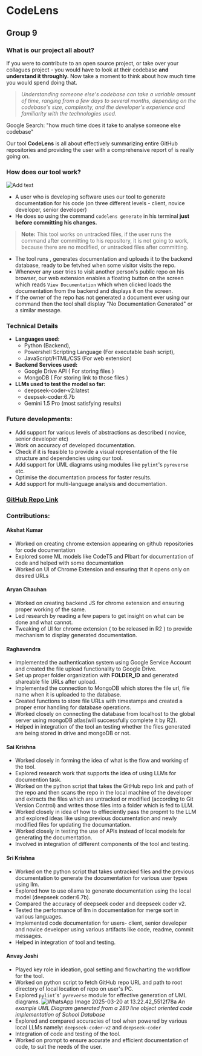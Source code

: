 # CodeLens
## Group 9
### What is our project all about?
If you were to contribute to an open source project, or take over your collagues project - you would have to look at their codebase **and understand it throughly.**
Now take a moment to think about how much time you would spend doing that.
>*Understanding someone else's codebase can take a variable amount of time, ranging from a few days to several months, depending on the codebase's size, complexity, and the developer's experience and familiarity with the technologies used.*

Google Search: "how much time does it take to analyse someone else codebase"

Our tool **CodeLens** is all about effectively summarizing entire GitHub repositories and providing the user with a comprehensive report of is really going on.

### How does our tool work?
![Add text](https://hackmd.io/_uploads/HyrWY7b0Jg.png)

- A user who is developing software uses our tool to generate documentation for his code (on three different levels - client, novice developer, senior developer)
- He does so using the command `codelens generate` in his terminal **just before committing his changes.**
 
>**Note:** This tool works on untracked files, if the user runs the command after committing to his repository, it is not going to work, because there are no modified, or untracked files after committing.

- The tool runs , generates documentation and uploads it to the backend database, ready to be fetvhed when some visitor visits the repo.
- Whenever any user tries to visit another person's public repo on his browser, our web extension enables a floating button on the screen which reads `View Documentation` which when clicked loads the documentation from the backend and displays it on the screen.
- If the owner of the repo has not generated a document ever using our command then the tool shall display "No Documentation Generated" or a similar message.

### Technical Details
- **Languages used:** 
    - Python (Backend), 
    - Powershell Scripting Language (For executable bash script), 
    - JavaScript/HTML/CSS (For web extension)
- **Backend Services used:** 
    - Google Drive API ( For storing files )
    - MongoDB ( For storing link to those files )
- **LLMs used to test the model so far:**
    - deepseek-coder-v2:latest
    - deepsek-coder:6.7b
    - Gemini 1.5 Pro (most satisfying results)

### Future developments:
- Add support for various levels of abstractions as described ( novice, senior developer etc)
- Work on accuracy of developed documentation.
- Check if it is feasible to provide a visual representation of the file structure and dependencies using our tool.
- Add support for UML diagrams using modules like `pylint`'s `pyreverse` etc.
- Optimise the documentation process for faster results.
- Add support for multi-language analysis and documentation.

### [GitHub Repo Link](https://github.com/Mr-Suave/CodeLens)

### Contributions:
#### Akshat Kumar
- Worked on creating chrome extension appearing on github repositories for code documentation
- Explored some ML models like CodeT5 and Plbart for documentation of code and helped with some documentation
- Worked on UI of Chrome Extension and ensuring that it opens only on desired URLs
#### Aryan Chauhan 
- Worked on creating backend JS for chrome extension and ensuring proper working of the same.
- Led research by reading a few papers to get insight on what can be done and what cannot.
- Tweaking of UI for chrome extension ( to be released in R2 ) to provide mechanism to display generated documentation.
#### Raghavendra 
* Implemented the authentication system using Google Service Account and created the file upload functionality to Google Drive.
* Set up proper folder organization with **FOLDER_ID** and generated shareable file URLs after upload.
* Implemented the connection to MongoDB which stores the file url, file name  when it is uploaded to the database.
* Created functions to store file URLs with timestamps and created a proper error handling for database operations.
* Worked  closely on connecting the database from localhost to the global server using mongoDB atlas(will successfully complete it by R2).
* Helped in integration of the tool an testing whether the files generated are being stored in drive and mongoDB or not.

#### Sai Krishna

- Worked closely in forming the idea of what is the flow and working of the tool.
- Explored research work that supports the idea of using LLMs for documention task.
- Worked on the python script that takes the GitHub repo link and path of the repo and then scans the repo in the local machine of the developer and extracts the files which are untracked or modified (according to Git Version Control) and writes those files into a folder which is fed to LLM.
- Worked closely in idea of how to effieciently pass the propmt to the LLM and explored ideas like using previous documentation and newly modified files for updating the documantation. 
- Worked closely in testing the use of APIs instead of local models for generating the documentation.
- Involved in integration of different components of the tool and testing.
#### Sri Krishna
- Worked on the python script that takes untracked files and the previous documentation to generate the documentation for various user types using llm.
- Explored how to use ollama to generate documentation using the local model (deepseek coder:6.7b).
- Compared the accuracy of deepseek coder and deepseek coder v2.
- Tested the performance of llm in documentation for merge sort in various languages.
- Implemented code documentation for users- client, senior developer and novice developer using various artifacts like code, readme, commit messages.
- Helped in integration of tool and testing.
#### Anvay Joshi

- Played key role in ideation, goal setting and flowcharting the workflow for the tool.
- Worked on python script to fetch GitHub repo URL and path to root directory of local location of repo on user's PC.
- Explored `pylint`'s' `pyreverse` module for effective generation of UML diagrams.
![WhatsApp Image 2025-03-20 at 13.22.42_5512f78a](https://hackmd.io/_uploads/HJ046db0ke.jpg)
*An example UML Diagram generated from a 280 line object oriented code implementation of School Database*
- Explored and compared accuracies of tool when powered by various local LLMs namely: `deepseek-coder-v2` and `deepseek-coder`
- Integration of code and testing of the tool.
- Worked on prompt to ensure accurate and efficient documentation of code, to suit the needs of the user.
